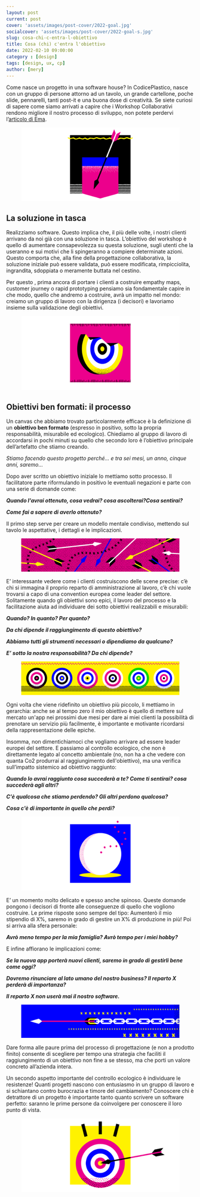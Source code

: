 ```yaml
---
layout: post
current: post
cover: 'assets/images/post-cover/2022-goal.jpg'
socialcover: 'assets/images/post-cover/2022-goal-s.jpg'
slug: cosa-chi-c-entra-l-obiettivo
title: Cosa (chi) c'entra l'obiettivo
date: 2022-02-10 09:00:00
category : [design]
tags: [design, ux, cp]
author: [mery]
---
```


Come nasce un progetto in una software house? In CodicePlastico, nasce con un gruppo di persone attorno ad un tavolo, un grande cartellone, poche slide, pennarelli, tanti post-it e una buona dose di creatività. Se siete curiosi di sapere come siamo arrivati a capire che i Workshop Collaborativi rendono migliore il nostro processo di sviluppo, non potete perdervi l’[articolo di Ema](https://blog.codiceplastico.com/progettare-applicazioni-utili-per-i-clienti-pt2).

<figure style="text-align:center"><img src="/assets/images/post-content/obiettivi-ux/goal_s_001.png" alt="obiettivi" /></figure>

## La soluzione in tasca
Realizziamo software. Questo implica che, il più delle volte, i nostri clienti arrivano da noi già con una soluzione in tasca. L’obiettivo del workshop è quello di aumentare consapevolezza su questa soluzione, sugli utenti che la useranno e sui motivi che li spingeranno a compiere determinate azioni.
Questo comporta che, alla fine della progettazione collaborativa, la soluzione iniziale può essere validata, può essere modificata, rimpicciolita, ingrandita, sdoppiata o meramente buttata nel cestino.

Per questo , prima ancora di portare i clienti a costruire  empathy maps, customer journey o rapid prototyping pensiamo sia fondamentale capire in che modo, quello che andremo a costruire, avrà un impatto nel mondo: creiamo un gruppo di lavoro con la dirigenza (i decisori) e lavoriamo insieme sulla validazione degli obiettivi.

<figure style="text-align:center"><img src="/assets/images/post-content/obiettivi-ux/goal_s_002.png" alt="obiettivi" /></figure>

## Obiettivi ben formati: il processo
Un canvas che abbiamo trovato particolarmente efficace è la definizione di un **obiettivo ben formato** (espresso in positivo, sotto la propria responsabilità, misurabile ed ecologico).
Chiediamo al gruppo di lavoro di accordarsi in pochi minuti su quello che secondo loro è l’obiettivo principale dell’artefatto che stiamo creando.

<cite>Stiamo facendo questo progetto perché… 
e tra sei mesi, un anno, cinque anni, saremo…</cite>

Dopo aver scritto un obiettivo iniziale lo mettiamo sotto processo. Il facilitatore parte riformulando in positivo le eventuali negazioni e parte con una serie di domande come: 

***Quando l'avrai ottenuto, cosa vedrai? cosa ascolterai?Cosa sentirai?***

***Come fai a sapere di averlo ottenuto?***

Il primo step serve per creare un modello mentale condiviso, mettendo sul tavolo le aspettative, i dettagli e le implicazioni.

<figure style="text-align:center"><img src="/assets/images/post-content/obiettivi-ux/goal_l_003.png" alt="obiettivi" /></figure>

E’ interessante vedere come i clienti costruiscono delle scene precise: c’è chi si immagina il proprio reparto di amministrazione al lavoro, c’è chi vuole trovarsi a capo di una convention europea come leader del settore. 
Solitamente quando gli obiettivi sono epici, il lavoro del processo e la facilitazione aiuta ad individuare dei sotto obiettivi realizzabili e misurabili:

***Quando? In quanto? Per quanto?***

***Da chi dipende il raggiungimento di questo obiettivo?*** 

***Abbiamo tutti gli strumenti necessari o dipendiamo da qualcuno?***

***E’ sotto la nostra responsabilità? Da chi dipende?***

<figure style="text-align:center"><img src="/assets/images/post-content/obiettivi-ux/goal_l_001.png" alt="obiettivi" /></figure>

Ogni volta che viene ridefinito un obiettivo più piccolo, li mettiamo in gerarchia: anche se al tempo zero il mio obiettivo è quello di mettere sul mercato un'app nei prossimi due mesi per dare ai miei clienti la possibilità di prenotare un servizio più facilmente, è importante e motivante ricordarsi della rappresentazione delle epiche.

Insomma, non dimentichiamoci che vogliamo arrivare ad essere leader europei del settore.
E passiamo al controllo ecologico, che non è direttamente legato al concetto ambientale (no, non ha a che vedere con quanta Co2 produrrai al raggiungimento dell'obiettivo), ma una verifica sull’impatto sistemico ad obiettivo raggiunto:

***Quando lo avrai raggiunto cosa succederà a te? Come ti sentirai? cosa succederà agli altri?***

***C'è qualcosa che stiamo perdendo? Gli altri perdono qualcosa?***

***Cosa c'è di importante in quello che perdi?***

<figure style="text-align:center"><img src="/assets/images/post-content/obiettivi-ux/goal_s_003.png" alt="obiettivi" /></figure>

E’ un momento molto delicato e spesso anche spinoso. Queste domande pongono i decisori di fronte alle conseguenze di quello che vogliono costruire.  Le prime risposte sono sempre del tipo:
Aumenterò  il mio stipendio di X%, saremo in grado di gestire un X% di produzione in più!
Poi si arriva alla sfera personale:

***Avrò meno tempo per la mia famiglia? Avrò tempo per i miei hobby?***

E infine affiorano le implicazioni come:

***Se la nuova app porterà nuovi clienti, saremo in grado di gestirli bene come oggi?***

***Dovremo rinunciare al lato umano del nostro business? Il reparto X perderà di importanza?***

***Il reparto X non userà mai il nostro software.***

<figure style="text-align:center"><img src="/assets/images/post-content/obiettivi-ux/goal_l_002.png" alt="obiettivi" /></figure>

Dare forma alle paure prima del processo di progettazione (e non a prodotto finito) consente di scegliere per tempo una strategia che faciliti il raggiungimento di un obiettivo non fine a se stesso, ma che porti un valore concreto all’azienda intera.

Un secondo aspetto importante del controllo ecologico è individuare le resistenze! Quanti progetti nascono con entusiasmo in un gruppo di lavoro e si schiantano contro burocrazia e timore del cambiamento?  Conoscere chi è detrattore di un progetto è importante tanto quanto scrivere un software perfetto: saranno le prime persone da coinvolgere per conoscere il loro punto di vista.

<figure style="text-align:center"><img src="/assets/images/post-content/obiettivi-ux/goal_s_004.png" alt="obiettivi" /></figure>
